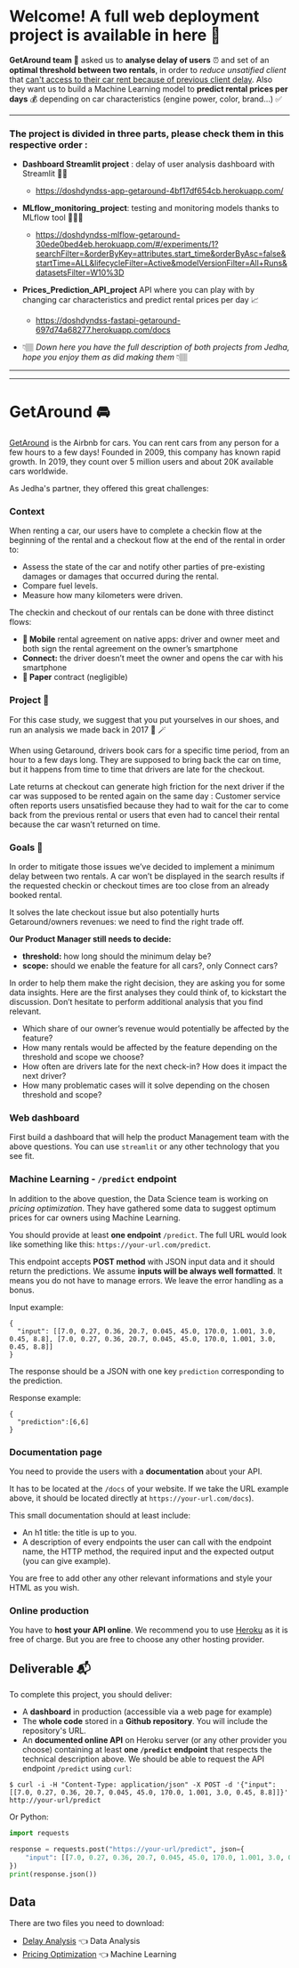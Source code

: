# Welcome! A full web deployment project is available in here 🩵

**GetAround team 🚖** asked us to **analyse delay of users** ⏰ and set of an **optimal threshold between two rentals**, in order to *reduce unsatified client* that <ins>can't access to their car rent because of previous client delay</ins>. Also they want us to build a Machine Learning model to **predict rental prices per days** 💰 depending on car characteristics (engine power, color, brand...) ✅

---
### The project is divided in three parts, please check them in this respective order : 

 * **Dashboard Streamlit project** : delay of user analysis dashboard with Streamlit 👩‍🏫
    - https://doshdyndss-app-getaround-4bf17df654cb.herokuapp.com/
      
 * **MLflow_monitoring_project**: testing and monitoring models thanks to MLflow tool 👩🏽‍💻
    - https://doshdyndss-mlflow-getaround-30ede0bed4eb.herokuapp.com/#/experiments/1?searchFilter=&orderByKey=attributes.start_time&orderByAsc=false&startTime=ALL&lifecycleFilter=Active&modelVersionFilter=All+Runs&datasetsFilter=W10%3D
      
 * **Prices_Prediction_API_project** API where you can play with by changing car characteristics and predict rental prices per day 📈
    -  https://doshdyndss-fastapi-getaround-697d74a68277.herokuapp.com/docs
      
 - 👇🏽 *Down here you have the full description of both projects from Jedha, hope you enjoy them as did making them* 👇🏽

---
---


# GetAround 🚘

[GetAround](https://www.getaround.com/?wpsrc=Google+Organic+Search) is the Airbnb for cars. You can rent cars from any person for a few hours to a few days! Founded in 2009, this company has known rapid growth. In 2019, they count over 5 million users and about 20K available cars worldwide. 

As Jedha's partner, they offered this great challenges: 

### Context 

When renting a car, our users have to complete a checkin flow at the beginning of the rental and a checkout flow at the end of the rental in order to:

* Assess the state of the car and notify other parties of pre-existing damages or damages that occurred during the rental.
* Compare fuel levels.
* Measure how many kilometers were driven.

The checkin and checkout of our rentals can be done with three distinct flows:
* **📱 Mobile** rental agreement on native apps: driver and owner meet and both sign the rental agreement on the owner’s smartphone
* **Connect:** the driver doesn’t meet the owner and opens the car with his smartphone
* **📝 Paper** contract (negligible)


### Project 🚧

For this case study, we suggest that you put yourselves in our shoes, and run an analysis we made back in 2017 🔮 🪄

When using Getaround, drivers book cars for a specific time period, from an hour to a few days long. They are supposed to bring back the car on time, but it happens from time to time that drivers are late for the checkout.

Late returns at checkout can generate high friction for the next driver if the car was supposed to be rented again on the same day : Customer service often reports users unsatisfied because they had to wait for the car to come back from the previous rental or users that even had to cancel their rental because the car wasn’t returned on time.


### Goals 🎯

In order to mitigate those issues we’ve decided to implement a minimum delay between two rentals. A car won’t be displayed in the search results if the requested checkin or checkout times are too close from an already booked rental.

It solves the late checkout issue but also potentially hurts Getaround/owners revenues: we need to find the right trade off.

**Our Product Manager still needs to decide:**
* **threshold:** how long should the minimum delay be?
* **scope:** should we enable the feature for all cars?, only Connect cars?

In order to help them make the right decision, they are asking you for some data insights. Here are the first analyses they could think of, to kickstart the discussion. Don’t hesitate to perform additional analysis that you find relevant.

* Which share of our owner’s revenue would potentially be affected by the feature?
* How many rentals would be affected by the feature depending on the threshold and scope we choose?
* How often are drivers late for the next check-in? How does it impact the next driver?
* How many problematic cases will it solve depending on the chosen threshold and scope?

### Web dashboard

First build a dashboard that will help the product Management team with the above questions. You can use `streamlit` or any other technology that you see fit. 


### Machine Learning - `/predict` endpoint

In addition to the above question, the Data Science team is working on *pricing optimization*. They have gathered some data to suggest optimum prices for car owners using Machine Learning. 

You should provide at least **one endpoint** `/predict`. The full URL would look like something like this: `https://your-url.com/predict`.

This endpoint accepts **POST method** with JSON input data and it should return the predictions. We assume **inputs will be always well formatted**. It means you do not have to manage errors. We leave the error handling as a bonus.

Input example:

```
{
  "input": [[7.0, 0.27, 0.36, 20.7, 0.045, 45.0, 170.0, 1.001, 3.0, 0.45, 8.8], [7.0, 0.27, 0.36, 20.7, 0.045, 45.0, 170.0, 1.001, 3.0, 0.45, 8.8]]
}
```

The response should be a JSON with one key `prediction` corresponding to the prediction.

Response example:

```
{
  "prediction":[6,6]
}
```

### Documentation page

You need to provide the users with a **documentation** about your API.

It has to be located at the `/docs` of your website. If we take the URL example above, it should be located directly at `https://your-url.com/docs`).

This small documentation should at least include:
- An h1 title: the title is up to you.
- A description of every endpoints the user can call with the endpoint name, the HTTP method, the required input and the expected output (you can give example).

You are free to add other any other relevant informations and style your HTML as you wish.

### Online production

You have to **host your API online**. We recommend you to use [Heroku](https://www.heroku.com/) as it is free of charge. But you are free to choose any other hosting provider.



## Deliverable 📬

To complete this project, you should deliver:

- A **dashboard** in production (accessible via a web page for example)
- The **whole code** stored in a **Github repository**. You will include the repository's URL.
- An **documented online API** on Heroku server (or any other provider you choose) containing at least **one `/predict` endpoint** that respects the technical description above. We should be able to request the API endpoint `/predict` using `curl`:

```shell
$ curl -i -H "Content-Type: application/json" -X POST -d '{"input": [[7.0, 0.27, 0.36, 20.7, 0.045, 45.0, 170.0, 1.001, 3.0, 0.45, 8.8]]}' http://your-url/predict
```

Or Python:

```python
import requests

response = requests.post("https://your-url/predict", json={
    "input": [[7.0, 0.27, 0.36, 20.7, 0.045, 45.0, 170.0, 1.001, 3.0, 0.45, 8.8]]
})
print(response.json())
```

## Data 

There are two files you need to download: 

* [Delay Analysis](https://full-stack-assets.s3.eu-west-3.amazonaws.com/Deployment/get_around_delay_analysis.xlsx) 👈 Data Analysis 
* [Pricing Optimization](https://full-stack-assets.s3.eu-west-3.amazonaws.com/Deployment/get_around_pricing_project.csv) 👈 Machine Learning 
